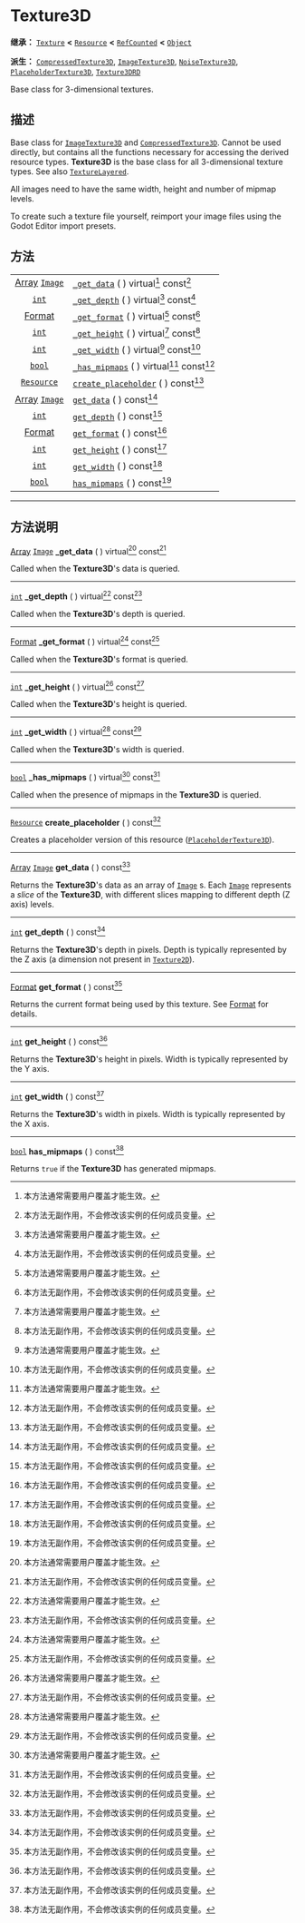 <!-- ⚠ 请勿编辑本文件 ⚠ -->
<!-- 本文档使用脚本从 WeDot 引擎源码仓库生成。 -->
<!-- 生成脚本：https://github.com/WeDot-Engine/WeDot/tree/4.3/doc/tools/make_md.py； -->
<!-- 原文件：https://github.com/WeDot-Engine/WeDot/tree/4.3/doc/classes/Texture3D.xml。 -->

<div id="_class_texture3d"></div>

# Texture3D

**继承：** [`Texture`](class_texture.md) **<** [`Resource`](class_resource.md) **<** [`RefCounted`](class_refcounted.md) **<** [`Object`](class_object.md)

**派生：** [`CompressedTexture3D`](class_compressedtexture3d.md), [`ImageTexture3D`](class_imagetexture3d.md), [`NoiseTexture3D`](class_noisetexture3d.md), [`PlaceholderTexture3D`](class_placeholdertexture3d.md), [`Texture3DRD`](class_texture3drd.md)

Base class for 3-dimensional textures.

## 描述

Base class for [`ImageTexture3D`](class_imagetexture3d.md) and [`CompressedTexture3D`](class_compressedtexture3d.md). Cannot be used directly, but contains all the functions necessary for accessing the derived resource types. **Texture3D** is the base class for all 3-dimensional texture types. See also [`TextureLayered`](class_texturelayered.md).

All images need to have the same width, height and number of mipmap levels.

To create such a texture file yourself, reimport your image files using the Godot Editor import presets.

## 方法

|||
|:-:|:--|
| [Array](class_array.md) [`Image`](class_image.md) | [`_get_data`](class_texture3d.md#class_texture3d_private_method__get_data) ( ) virtual[^virtual] const[^const]       |
| [`int`](class_int.md)                             | [`_get_depth`](class_texture3d.md#class_texture3d_private_method__get_depth) ( ) virtual[^virtual] const[^const]     |
| [Format](#enum_image_format)                      | [`_get_format`](class_texture3d.md#class_texture3d_private_method__get_format) ( ) virtual[^virtual] const[^const]   |
| [`int`](class_int.md)                             | [`_get_height`](class_texture3d.md#class_texture3d_private_method__get_height) ( ) virtual[^virtual] const[^const]   |
| [`int`](class_int.md)                             | [`_get_width`](class_texture3d.md#class_texture3d_private_method__get_width) ( ) virtual[^virtual] const[^const]     |
| [`bool`](class_bool.md)                           | [`_has_mipmaps`](class_texture3d.md#class_texture3d_private_method__has_mipmaps) ( ) virtual[^virtual] const[^const] |
| [`Resource`](class_resource.md)                   | [`create_placeholder`](class_texture3d.md#class_texture3d_method_create_placeholder) ( ) const[^const]               |
| [Array](class_array.md) [`Image`](class_image.md) | [`get_data`](class_texture3d.md#class_texture3d_method_get_data) ( ) const[^const]                                   |
| [`int`](class_int.md)                             | [`get_depth`](class_texture3d.md#class_texture3d_method_get_depth) ( ) const[^const]                                 |
| [Format](#enum_image_format)                      | [`get_format`](class_texture3d.md#class_texture3d_method_get_format) ( ) const[^const]                               |
| [`int`](class_int.md)                             | [`get_height`](class_texture3d.md#class_texture3d_method_get_height) ( ) const[^const]                               |
| [`int`](class_int.md)                             | [`get_width`](class_texture3d.md#class_texture3d_method_get_width) ( ) const[^const]                                 |
| [`bool`](class_bool.md)                           | [`has_mipmaps`](class_texture3d.md#class_texture3d_method_has_mipmaps) ( ) const[^const]                             |

<!-- rst-class:: classref-section-separator -->

---

## 方法说明

<div id="_class_texture3d_private_method__get_data"></div>

[Array](class_array.md) [`Image`](class_image.md) **_get_data** ( ) virtual[^virtual] const[^const]<div id="class_texture3d_private_method__get_data"></div>

Called when the **Texture3D**'s data is queried.

<!-- rst-class:: classref-item-separator -->

---

<div id="_class_texture3d_private_method__get_depth"></div>

[`int`](class_int.md) **_get_depth** ( ) virtual[^virtual] const[^const]<div id="class_texture3d_private_method__get_depth"></div>

Called when the **Texture3D**'s depth is queried.

<!-- rst-class:: classref-item-separator -->

---

<div id="_class_texture3d_private_method__get_format"></div>

[Format](#enum_image_format) **_get_format** ( ) virtual[^virtual] const[^const]<div id="class_texture3d_private_method__get_format"></div>

Called when the **Texture3D**'s format is queried.

<!-- rst-class:: classref-item-separator -->

---

<div id="_class_texture3d_private_method__get_height"></div>

[`int`](class_int.md) **_get_height** ( ) virtual[^virtual] const[^const]<div id="class_texture3d_private_method__get_height"></div>

Called when the **Texture3D**'s height is queried.

<!-- rst-class:: classref-item-separator -->

---

<div id="_class_texture3d_private_method__get_width"></div>

[`int`](class_int.md) **_get_width** ( ) virtual[^virtual] const[^const]<div id="class_texture3d_private_method__get_width"></div>

Called when the **Texture3D**'s width is queried.

<!-- rst-class:: classref-item-separator -->

---

<div id="_class_texture3d_private_method__has_mipmaps"></div>

[`bool`](class_bool.md) **_has_mipmaps** ( ) virtual[^virtual] const[^const]<div id="class_texture3d_private_method__has_mipmaps"></div>

Called when the presence of mipmaps in the **Texture3D** is queried.

<!-- rst-class:: classref-item-separator -->

---

<div id="_class_texture3d_method_create_placeholder"></div>

[`Resource`](class_resource.md) **create_placeholder** ( ) const[^const]<div id="class_texture3d_method_create_placeholder"></div>

Creates a placeholder version of this resource ([`PlaceholderTexture3D`](class_placeholdertexture3d.md)).

<!-- rst-class:: classref-item-separator -->

---

<div id="_class_texture3d_method_get_data"></div>

[Array](class_array.md) [`Image`](class_image.md) **get_data** ( ) const[^const]<div id="class_texture3d_method_get_data"></div>

Returns the **Texture3D**'s data as an array of [`Image`](class_image.md) s. Each [`Image`](class_image.md) represents a *slice* of the **Texture3D**, with different slices mapping to different depth (Z axis) levels.

<!-- rst-class:: classref-item-separator -->

---

<div id="_class_texture3d_method_get_depth"></div>

[`int`](class_int.md) **get_depth** ( ) const[^const]<div id="class_texture3d_method_get_depth"></div>

Returns the **Texture3D**'s depth in pixels. Depth is typically represented by the Z axis (a dimension not present in [`Texture2D`](class_texture2d.md)).

<!-- rst-class:: classref-item-separator -->

---

<div id="_class_texture3d_method_get_format"></div>

[Format](#enum_image_format) **get_format** ( ) const[^const]<div id="class_texture3d_method_get_format"></div>

Returns the current format being used by this texture. See [Format](#enum_image_format) for details.

<!-- rst-class:: classref-item-separator -->

---

<div id="_class_texture3d_method_get_height"></div>

[`int`](class_int.md) **get_height** ( ) const[^const]<div id="class_texture3d_method_get_height"></div>

Returns the **Texture3D**'s height in pixels. Width is typically represented by the Y axis.

<!-- rst-class:: classref-item-separator -->

---

<div id="_class_texture3d_method_get_width"></div>

[`int`](class_int.md) **get_width** ( ) const[^const]<div id="class_texture3d_method_get_width"></div>

Returns the **Texture3D**'s width in pixels. Width is typically represented by the X axis.

<!-- rst-class:: classref-item-separator -->

---

<div id="_class_texture3d_method_has_mipmaps"></div>

[`bool`](class_bool.md) **has_mipmaps** ( ) const[^const]<div id="class_texture3d_method_has_mipmaps"></div>

Returns `true` if the **Texture3D** has generated mipmaps.

[^virtual]: 本方法通常需要用户覆盖才能生效。
[^const]: 本方法无副作用，不会修改该实例的任何成员变量。
[^vararg]: 本方法除了能接受在此处描述的参数外，还能够继续接受任意数量的参数。
[^constructor]: 本方法用于构造某个类型。
[^static]: 调用本方法无需实例，可直接使用类名进行调用。
[^operator]: 本方法描述的是使用本类型作为左操作数的有效运算符。
[^bitfield]: 这个值是由下列位标志构成位掩码的整数。
[^void]: 无返回值。
